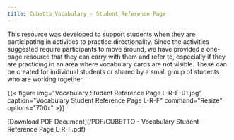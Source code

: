 ```yaml
---
title: Cubetto Vocabulary - Student Reference Page
---
```


This resource was developed to support students when they are participating in activities to practice directionality.  Since the activities suggested require participants to move around, we have provided a one-page resource that they can carry with them and refer to, especially if they are practicing in an area where vocabulary cards are not visible. These can be created for individual students or shared by a small group of students who are working together.

{{< figure
img="Vocabulary Student Reference Page L-R-F-01.jpg"
caption="Vocabulary Student Reference Page L-R-F"
command="Resize"
options="700x" >}}

[Download PDF Document](/PDF/CUBETTO - Vocabulary Student Reference Page L-R-F.pdf)
